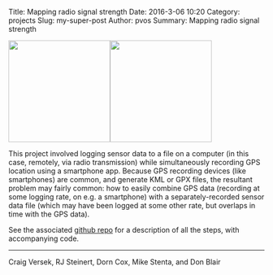 Title: Mapping radio signal strength 
Date: 2016-3-06 10:20
Category: projects 
Slug: my-super-post
Author: pvos 
Summary: Mapping radio signal strength 

<a href="https://github.com/p-v-o-s/rssi-map"><img src="|filename|/assets/signalStrength.png" height=200><img src="|filename|/assets/terrain.png" height=200></a>

This project involved logging sensor data to a file on a computer (in this case, remotely, via radio transmission) while simultaneously recording GPS location using a smartphone app. Because GPS recording devices (like smartphones) are common, and generate KML or GPX files, the resultant problem may fairly common: how to easily combine GPS data (recording at some logging rate, on e.g. a smartphone) with a separately-recorded sensor data file (which may have been logged at some other rate, but overlaps in time with the GPS data).

See the associated <a href="https://github.com/p-v-o-s/rssi-map">github repo</a> for a description of all the steps, with accompanying code.  

---

 Craig Versek, RJ Steinert, Dorn Cox, Mike Stenta, and Don Blair
